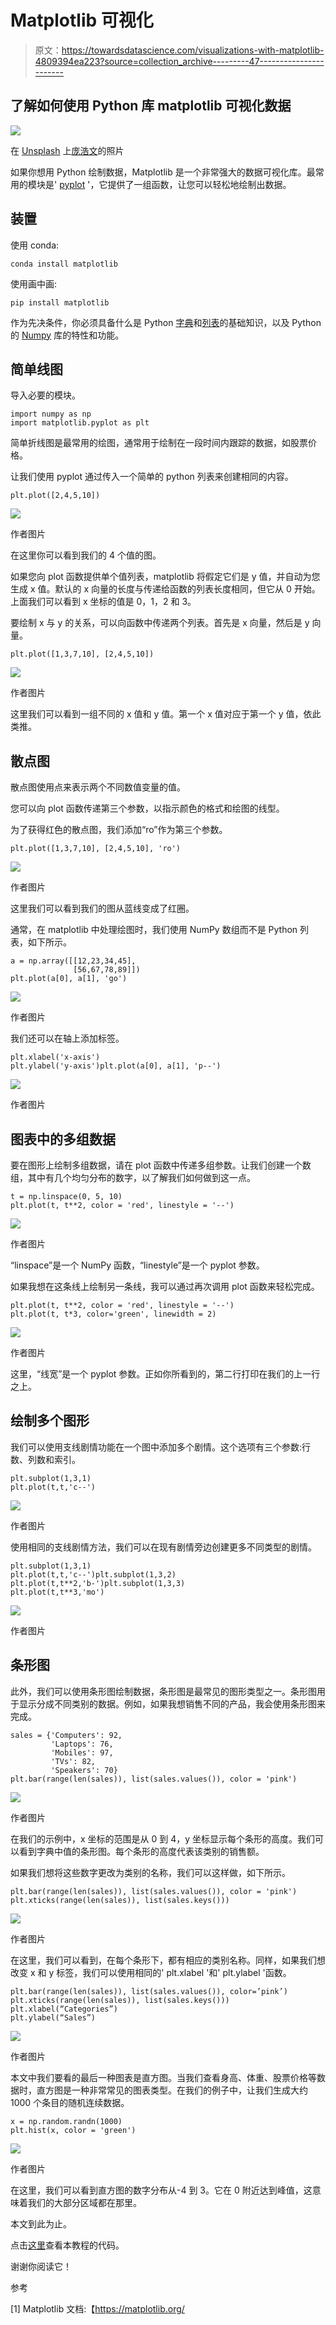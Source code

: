 # Matplotlib 可视化

> 原文：<https://towardsdatascience.com/visualizations-with-matplotlib-4809394ea223?source=collection_archive---------47----------------------->

## 了解如何使用 Python 库 matplotlib 可视化数据

![](img/a5e84433d820713da74d476089dd0b13.png)

在 [Unsplash](https://unsplash.com/?utm_source=medium&utm_medium=referral) 上[庞浩文](https://unsplash.com/@raypang?utm_source=medium&utm_medium=referral)的照片

如果你想用 Python 绘制数据，Matplotlib 是一个非常强大的数据可视化库。最常用的模块是' [pyplot](https://matplotlib.org/tutorials/introductory/pyplot.html) '，它提供了一组函数，让您可以轻松地绘制出数据。

## 装置

使用 conda:

```
conda install matplotlib
```

使用画中画:

```
pip install matplotlib
```

作为先决条件，你必须具备什么是 Python [字典](https://medium.com/@domalajayashree/understanding-python-dictionaries-5639ed677d48)和[列表](https://medium.com/@domalajayashree/understanding-lists-in-python-3ee441d463a5)的基础知识，以及 Python 的 [Numpy](/fundamentals-of-numpy-a7e94d260845) 库的特性和功能。

## 简单线图

导入必要的模块。

```
import numpy as np
import matplotlib.pyplot as plt
```

简单折线图是最常用的绘图，通常用于绘制在一段时间内跟踪的数据，如股票价格。

让我们使用 pyplot 通过传入一个简单的 python 列表来创建相同的内容。

```
plt.plot([2,4,5,10])
```

![](img/d0a8888c43a85d78490dbeeac4cf0a86.png)

作者图片

在这里你可以看到我们的 4 个值的图。

如果您向 plot 函数提供单个值列表，matplotlib 将假定它们是 y 值，并自动为您生成 x 值。默认的 x 向量的长度与传递给函数的列表长度相同，但它从 0 开始。上面我们可以看到 x 坐标的值是 0，1，2 和 3。

要绘制 x 与 y 的关系，可以向函数中传递两个列表。首先是 x 向量，然后是 y 向量。

```
plt.plot([1,3,7,10], [2,4,5,10])
```

![](img/13c386ace21ba296e81e7fd52123ae0b.png)

作者图片

这里我们可以看到一组不同的 x 值和 y 值。第一个 x 值对应于第一个 y 值，依此类推。

## 散点图

散点图使用点来表示两个不同数值变量的值。

您可以向 plot 函数传递第三个参数，以指示颜色的格式和绘图的线型。

为了获得红色的散点图，我们添加“ro”作为第三个参数。

```
plt.plot([1,3,7,10], [2,4,5,10], 'ro')
```

![](img/556750bfc1dc37535a0e92e854bd8cf6.png)

作者图片

这里我们可以看到我们的图从蓝线变成了红圈。

通常，在 matplotlib 中处理绘图时，我们使用 NumPy 数组而不是 Python 列表，如下所示。

```
a = np.array([[12,23,34,45],
              [56,67,78,89]])
plt.plot(a[0], a[1], 'go')
```

![](img/0901927dd71ced0dfb1dd08ae555d83a.png)

作者图片

我们还可以在轴上添加标签。

```
plt.xlabel('x-axis')
plt.ylabel('y-axis')plt.plot(a[0], a[1], 'p--')
```

![](img/f12d63179b9ae4009d48612d7353a783.png)

作者图片

## 图表中的多组数据

要在图形上绘制多组数据，请在 plot 函数中传递多组参数。让我们创建一个数组，其中有几个均匀分布的数字，以了解我们如何做到这一点。

```
t = np.linspace(0, 5, 10) 
plt.plot(t, t**2, color = 'red', linestyle = '--') 
```

![](img/847ce312f3daefbb87d949c3899c1f85.png)

作者图片

“linspace”是一个 NumPy 函数，“linestyle”是一个 pyplot 参数。

如果我想在这条线上绘制另一条线，我可以通过再次调用 plot 函数来轻松完成。

```
plt.plot(t, t**2, color = 'red', linestyle = '--')
plt.plot(t, t*3, color='green', linewidth = 2)
```

![](img/fedbc6e534423c71c5582774ae07adf1.png)

作者图片

这里，“线宽”是一个 pyplot 参数。正如你所看到的，第二行打印在我们的上一行之上。

## 绘制多个图形

我们可以使用支线剧情功能在一个图中添加多个剧情。这个选项有三个参数:行数、列数和索引。

```
plt.subplot(1,3,1)
plt.plot(t,t,'c--')
```

![](img/46ae3bccd1a799e617cab57f98535507.png)

作者图片

使用相同的支线剧情方法，我们可以在现有剧情旁边创建更多不同类型的剧情。

```
plt.subplot(1,3,1)
plt.plot(t,t,'c--')plt.subplot(1,3,2)
plt.plot(t,t**2,'b-')plt.subplot(1,3,3)
plt.plot(t,t**3,'mo')
```

![](img/ef00d792655cb120a76d92f924e0aa56.png)

作者图片

## 条形图

此外，我们可以使用条形图绘制数据，条形图是最常见的图形类型之一。条形图用于显示分成不同类别的数据。例如，如果我想销售不同的产品，我会使用条形图来完成。

```
sales = {'Computers': 92,
         'Laptops': 76,
         'Mobiles': 97,
         'TVs': 82,
         'Speakers': 70}
plt.bar(range(len(sales)), list(sales.values()), color = 'pink')
```

![](img/11b4c39aafb83751574e3c5403a861a8.png)

作者图片

在我们的示例中，x 坐标的范围是从 0 到 4，y 坐标显示每个条形的高度。我们可以看到字典中值的条形图。每个条形的高度代表该类别的销售额。

如果我们想将这些数字更改为类别的名称，我们可以这样做，如下所示。

```
plt.bar(range(len(sales)), list(sales.values()), color = 'pink')
plt.xticks(range(len(sales)), list(sales.keys()))
```

![](img/7426d6c2fa28f50927fef1bf7b4c9a72.png)

作者图片

在这里，我们可以看到，在每个条形下，都有相应的类别名称。同样，如果我们想改变 x 和 y 标签，我们可以使用相同的' plt.xlabel '和' plt.ylabel '函数。

```
plt.bar(range(len(sales)), list(sales.values()), color=’pink’)
plt.xticks(range(len(sales)), list(sales.keys()))
plt.xlabel(“Categories”)
plt.ylabel(“Sales”)
```

![](img/fafedbfe54d7472e222a8c449bd0f789.png)

作者图片

本文中我们要看的最后一种图表是直方图。当我们查看身高、体重、股票价格等数据时，直方图是一种非常常见的图表类型。在我们的例子中，让我们生成大约 1000 个条目的随机连续数据。

```
x = np.random.randn(1000)
plt.hist(x, color = 'green')
```

![](img/cbf06d97ea40dfab0852821487dac57c.png)

作者图片

在这里，我们可以看到直方图的数字分布从-4 到 3。它在 0 附近达到峰值，这意味着我们的大部分区域都在那里。

本文到此为止。

点击[这里](https://github.com/jendcruz22/Medium-articles/tree/master/Visualizations_with_matplotlib)查看本教程的代码。

谢谢你阅读它！

参考

[1] Matplotlib 文档:【https://matplotlib.org/ 